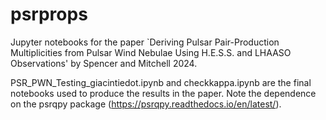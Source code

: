 # psrprops

Jupyter notebooks for the paper `Deriving Pulsar Pair-Production Multiplicities from Pulsar Wind Nebulae Using H.E.S.S. and LHAASO Observations' by Spencer and Mitchell 2024.

PSR_PWN_Testing_giacintiedot.ipynb and checkkappa.ipynb are the final notebooks used to produce the results in the paper. Note the dependence on the psrqpy package (https://psrqpy.readthedocs.io/en/latest/).
